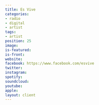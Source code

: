 ```yaml
---
title: Es Vive
categories:
- radio
- digital
- artist
tags:
- artist
position: 25
image: 
is-featured: 
is-front: 
website: 
facebook: https://www.facebook.com/esvive
twitter: 
instagram: 
spotify: 
soundcloud: 
youtube: 
apple: 
layout: client
---
```


